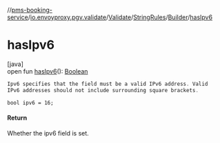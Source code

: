 //[pms-booking-service](../../../../../index.md)/[io.envoyproxy.pgv.validate](../../../index.md)/[Validate](../../index.md)/[StringRules](../index.md)/[Builder](index.md)/[hasIpv6](has-ipv6.md)

# hasIpv6

[java]\
open fun [hasIpv6](has-ipv6.md)(): [Boolean](https://kotlinlang.org/api/core/kotlin-stdlib/kotlin/-boolean/index.html)

```kotlin
Ipv6 specifies that the field must be a valid IPv6 address. Valid
IPv6 addresses should not include surrounding square brackets.

```
`bool ipv6 = 16;`

#### Return

Whether the ipv6 field is set.
